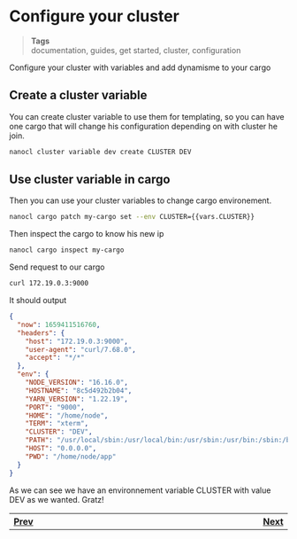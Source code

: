 <h1 id="nxtmdoc-meta-title">Configure your cluster</h1>

<blockquote class="tags">
 <strong>Tags</strong>
 </br>
 <span id="nxtmdoc-meta-keywords">
  documentation, guides, get started, cluster, configuration
 </span>
</blockquote>

<p id="nxtmdoc-meta-description">
Configure your cluster with variables and add dynamisme to your cargo
</p>

<h2>Create a cluster variable</h2>
You can create cluster variable to use them for templating, so you can have one cargo that will change his configuration depending on with cluster he join.

```sh
nanocl cluster variable dev create CLUSTER DEV
```


<h2>Use cluster variable in cargo</h2>

Then you can use your cluster variables to change cargo environement.
```sh
nanocl cargo patch my-cargo set --env CLUSTER={{vars.CLUSTER}}
```

Then inspect the cargo to know his new ip

```sh
nanocl cargo inspect my-cargo
```

Send request to our cargo

```sh
curl 172.19.0.3:9000
```

It should output

```json
{
  "now": 1659411516760,
  "headers": {
    "host": "172.19.0.3:9000",
    "user-agent": "curl/7.68.0",
    "accept": "*/*"
  },
  "env": {
    "NODE_VERSION": "16.16.0",
    "HOSTNAME": "8c5d492b2b04",
    "YARN_VERSION": "1.22.19",
    "PORT": "9000",
    "HOME": "/home/node",
    "TERM": "xterm",
    "CLUSTER": "DEV",
    "PATH": "/usr/local/sbin:/usr/local/bin:/usr/sbin:/usr/bin:/sbin:/bin",
    "HOST": "0.0.0.0",
    "PWD": "/home/node/app"
  }
}
```

As we can see we have an environnement variable CLUSTER with value DEV as we wanted.
Gratz!

<table>
  <tr>
    <th align="left">
      <img class="nxtmdoc-delete" width="400" height="0">
      <a href="/guides/nanocl/get-started/4.patch-a-cargo.md">Prev</a>
    </th>
	<th align="right">
      <img class="nxtmdoc-delete" width="400" height="0">
      <a href="/guides/nanocl/get-started/6.setup-a-cluster-proxy.md">Next</a>
    </th>
</tr>
</table>
